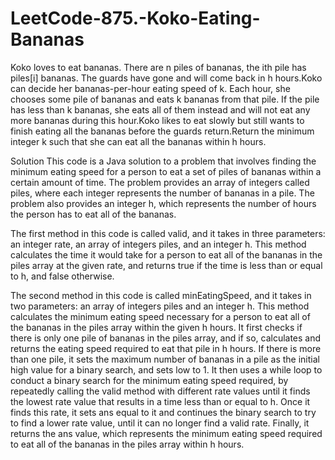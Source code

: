 # LeetCode-875.-Koko-Eating-Bananas
Koko loves to eat bananas. There are n piles of bananas, the ith pile has piles[i] bananas. The guards have gone and will come back in h hours.Koko can decide her bananas-per-hour eating speed of k. Each hour, she chooses some pile of bananas and eats k bananas from that pile. If the pile has less than k bananas, she eats all of them instead and will not eat any more bananas during this hour.Koko likes to eat slowly but still wants to finish eating all the bananas before the guards return.Return the minimum integer k such that she can eat all the bananas within h hours.

Solution
This code is a Java solution to a problem that involves finding the minimum eating speed for a person to eat a set of piles of bananas within a certain amount of time. The problem provides an array of integers called piles, where each integer represents the number of bananas in a pile. The problem also provides an integer h, which represents the number of hours the person has to eat all of the bananas.

The first method in this code is called valid, and it takes in three parameters: an integer rate, an array of integers piles, and an integer h. This method calculates the time it would take for a person to eat all of the bananas in the piles array at the given rate, and returns true if the time is less than or equal to h, and false otherwise.

The second method in this code is called minEatingSpeed, and it takes in two parameters: an array of integers piles and an integer h. This method calculates the minimum eating speed necessary for a person to eat all of the bananas in the piles array within the given h hours. It first checks if there is only one pile of bananas in the piles array, and if so, calculates and returns the eating speed required to eat that pile in h hours. If there is more than one pile, it sets the maximum number of bananas in a pile as the initial high value for a binary search, and sets low to 1. It then uses a while loop to conduct a binary search for the minimum eating speed required, by repeatedly calling the valid method with different rate values until it finds the lowest rate value that results in a time less than or equal to h. Once it finds this rate, it sets ans equal to it and continues the binary search to try to find a lower rate value, until it can no longer find a valid rate. Finally, it returns the ans value, which represents the minimum eating speed required to eat all of the bananas in the piles array within h hours.
